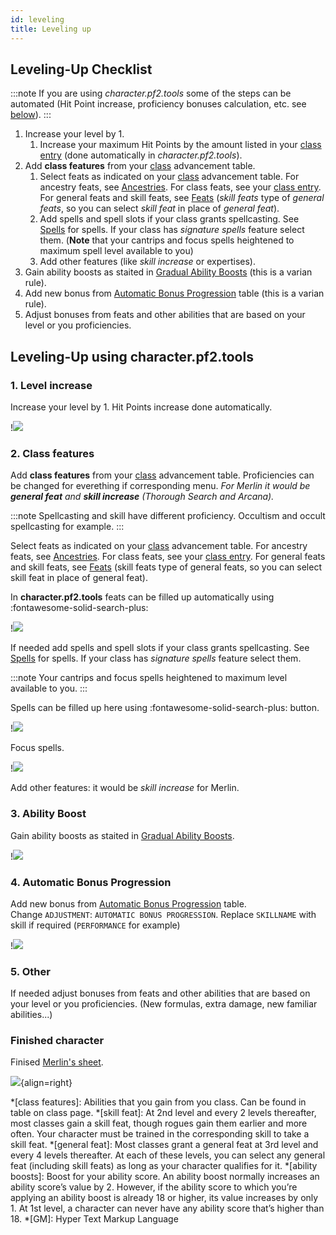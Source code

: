 ```yaml
---
id: leveling
title: Leveling up
---
```


## Leveling-Up Checklist

:::note
If you are using *character.pf2.tools* some of the steps can be automated (Hit Point increase, proficiency bonuses calculation, etc. see [below](#leveling-up-using-characterpf2tools)).
:::

1. Increase your level by 1.
    1. Increase your maximum Hit Points by the amount listed in your [class entry](https://2e.aonprd.com/Classes.aspx) (done automatically in *character.pf2.tools*).
1. Add **class features** from your [class](https://2e.aonprd.com/Classes.aspx) advancement table.
    1. Select feats as indicated on your [class](https://2e.aonprd.com/Classes.aspx) advancement table. For ancestry feats, see [Ancestries](https://2e.aonprd.com/Ancestries.aspx). For class feats, see your [class entry](https://2e.aonprd.com/Classes.aspx). For general feats and skill feats, see [Feats](https://2e.aonprd.com/Feats.aspx) (*skill feats* type of *general feats*, so you can select *skill feat* in place of *general feat*).
    1. Add spells and spell slots if your class grants spellcasting. See [Spells](https://2e.aonprd.com/Spells.aspx) for spells. If your class has *signature spells* feature select them. (**Note** that your cantrips and focus spells heightened to maximum spell level available to you)
    1. Add other features (like *skill increase* or expertises).
1. Gain ability boosts as staited in [Gradual Ability Boosts](https://2e.aonprd.com/Rules.aspx?ID=1300) (this is a varian rule).
1. Add new bonus from [Automatic Bonus Progression](https://2e.aonprd.com/Rules.aspx?ID=1357) table (this is a varian rule).
1. Adjust bonuses from feats and other abilities that are based on your level or you proficiencies.

## Leveling-Up using **character.pf2.tools**

### 1. Level increase

Increase your level by 1. Hit Points increase done automatically.

!![](screen/up-1.gif)

### 2. Class features

Add **class features** from your [class](https://2e.aonprd.com/Classes.aspx) advancement table. Proficiencies can be changed for everething if corresponding menu. *For Merlin it would be <b>general feat</b> and <b>skill increase</b> (Thorough Search and Arcana).*

:::note
Spellcasting and skill have different proficiency. Occultism and occult spellcasting for example.
:::

Select feats as indicated on your [class](https://2e.aonprd.com/Classes.aspx) advancement table. For ancestry feats, see [Ancestries](https://2e.aonprd.com/Ancestries.aspx). For class feats, see your [class entry](https://2e.aonprd.com/Classes.aspx). For general feats and skill feats, see [Feats](https://2e.aonprd.com/Feats.aspx) (skill feats type of general feats, so you can select skill feat in place of general feat).

In **character.pf2.tools** feats can be filled up automatically using :fontawesome-solid-search-plus:

!![](screen/up-3.gif)

If needed add spells and spell slots if your class grants spellcasting. See [Spells](https://2e.aonprd.com/Spells.aspx) for spells. If your class has *signature spells* feature select them.

:::note
Your cantrips and focus spells heightened to maximum level available to you.
:::

Spells can be filled up here using :fontawesome-solid-search-plus: button.

!![](screen/up-4.gif)

Focus spells.

!![](screen/spell-4.png)

Add other features: it would be *skill increase* for Merlin.

### 3. Ability Boost

Gain ability boosts as staited in [Gradual Ability Boosts](https://2e.aonprd.com/Rules.aspx?ID=1300).  

!![](screen/up-5.gif)  

### 4. Automatic Bonus Progression

Add new bonus from [Automatic Bonus Progression](https://2e.aonprd.com/Rules.aspx?ID=1357) table.  
Change `ADJUSTMENT`: `AUTOMATIC BONUS PROGRESSION`. Replace `SKILLNAME` with skill if required (`PERFORMANCE` for example)

!![](screen/up-6.gif)  

### 5. Other

If needed adjust bonuses from feats and other abilities that are based on your level or you proficiencies. (New formulas, extra damage, new familiar abilities...)

### Finished character

Finised [Merlin's sheet](https://character.pf2.tools/?Lfw0dtTD).

![](screen/merlin-lvl-3.png){align=right}

*[class features]: Abilities that you gain from you class. Can be found in table on class page.
*[skill feat]: At 2nd level and every 2 levels thereafter, most classes gain a skill feat, though rogues gain them earlier and more often. Your character must be trained in the corresponding skill to take a skill feat.
*[general feat]: Most classes grant a general feat at 3rd level and every 4 levels thereafter. At each of these levels, you can select any general feat (including skill feats) as long as your character qualifies for it. 
*[ability boosts]: Boost for your ability score. An ability boost normally increases an ability score’s value by 2. However, if the ability score to which you’re applying an ability boost is already 18 or higher, its value increases by only 1. At 1st level, a character can never have any ability score that’s higher than 18.
*[GM]: Hyper Text Markup Language